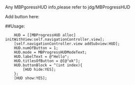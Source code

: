 
Any MBPgoressHUD info,please refer to  jdg/MBProgressHUD

Add button here:

##Usage:

```
    HUD = [[MBProgressHUD alloc] initWithView:self.navigationController.view];
	[self.navigationController.view addSubview:HUD];
    HUD.numOfButton = 1;
	HUD.mode = MBProgressHUDModeText;
	HUD.labelText = @"Hello";
	HUD.titlesOfButton = @[@"ok"];
    HUD.buttonBlock = ^(int index){
        [HUD hide:YES];
    };
    [HUD show:YES];

```
